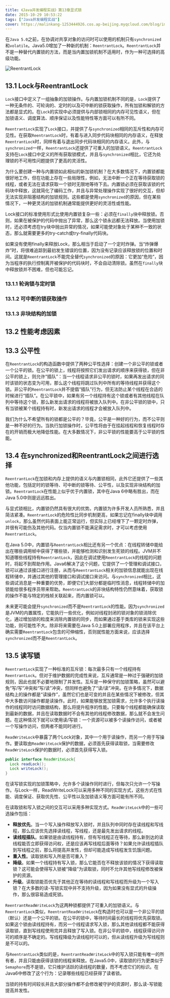 ```yaml
---
title: 《Java并发编程实战》第13章显式锁
date: 2015-10-29 10:53:22
tags: ["Java并发编程实战"]
cover: https://malinkang-1253444926.cos.ap-beijing.myqcloud.com/blog/images/cover/你的名字03.png
---
```


在`Java 5.0`之前，在协调对共享对象的访问时可以使用的机制只有`synchronized`和`volatile`。Java5.0增加了一种新的机制：`ReentrantLock`。`ReentrantLock`并不是一种替代内置锁的方法，而是当内置加锁机制不适用时，作为一种可选择的高级功能。

<!--more-->

![ReentrantLock](https://malinkang-1253444926.cos.ap-beijing.myqcloud.com/blog/images/ReentrantLock.png)


## 13.1 Lock与ReentrantLock

`Lock`接口中定义了一组抽象的加锁操作。与内置加锁机制不同的是，`Lock`提供了一种无条件的、可轮询的、定时的以及可中断的锁获取操作，所有加锁和解锁的方法都是显式的。在`Lock`的实现中必须提供与内部锁相同的内存可见性语义，但在加锁语义、调度算法、顺序保证以及性能特性等方面可以有所不同。

`ReentrantLock`实现了`Lock`接口，并提供了与`synchronized`相同的互斥性和内存可见性。在获取`ReentrantLock`时，有着与进入同步代码块相同的内存语义，在释放`ReentrantLock`时，同样有着与退出同步代码块相同的内存语义。此外，与`synchronized`一样，`ReentrantLock`还提供了可重入的加锁语义。`ReentrantLock`支持在`Lock`接口中定义的所有获取锁模式，并且与`synchronized`相比，它还为处理锁的不可用性问题提供了更高的灵活性。

为什么要创建一种与内置锁如此相似的新加锁机制？在大多数情况下，内置锁都能很好地工作，但在功能上存在一些局限性，例如，无法中断一个正在等待获取锁的线程，或者无法在请求获取一个锁时无限地等待下去。内置锁必须在获取该锁的代码块中释放，这就简化了编码工作，并且与异常处理操作实现了很好的交互，但却无法实现非阻塞结构的加锁规则。这些都是使用`synchronized`的原因，但在某些情况下，一种更灵活的加锁机制通常能提供更好的灵活性或性能。

Lock接口的标准使用形式比使用内置锁复杂一些：必须在`finally`块中释放锁。否则，如果在被保护的代码中抛出了异常，那么这个锁永远都无法释放。当使用加锁时，还必须考虑在try块中抛出异常的情况，如果可能使对象处于某种不一致的状态，那么就需要更多的try-catch或try-finally代码块。

如果没有使用finally来释放Lock，那么相当于启动了一个定时炸弹。当“炸弹爆炸”时，将很难追踪到最初发生错误的位置，因为没有记录应该释放锁的位置和时间。这就是`ReentrantLock`不能完全替代`synchronized`的原因：它更加“危险”，因为当程序的执行控制离开被保护的代码块时，不会自动清除锁。虽然在`finally`块中释放锁并不困难，但也可能忘记。

### 13.1.1 轮询锁与定时锁



### 13.1.2 可中断的锁获取操作

### 13.1.3 非块结构的加锁

## 13.2 性能考虑因素

##  13.3 公平性

在`ReentrantLock`的构造函数中提供了两种公平性选择：创建一个非公平的锁或者一个公平的锁。在公平的锁上，线程将按照它们发出请求的顺序来获得锁，但在非公平的锁上，则允许“插队”：当一个线程请求非公平的锁时，如果再发出请求的同时该锁的状态变为可用，那么这个线程将跳过队列中所有的等待线程并获得这个锁。非公平的`ReentrantLock`并不提倡“插队”行为，但无法防止某个线程在合适的时候进行“插队”。在公平锁中，如果有另一个线程持有这个锁或者有其他线程在队列中等待这个锁，那么新发出请求的线程将被放入队列中。在非公平锁的锁中，只有当锁被某个线程持有时，新发出请求的线程才会被放入队列中。

我们为什么不希望所有的锁都是公平的？毕竟，公平是一种好的行为，而不公平则是一种不好的行为。当执行加锁操作时，公平性将由于在挂起线程和恢复线程时存在的开销而极大地降低性能。在大多数情况下，非公平锁的性能要高于公平锁的性能。

## 13.4 在synchronized和ReentrantLock之间进行选择

`ReentrantLock`在加锁和内存上提供的语义与内置锁相同，此外它还提供了一些其他功能，包括定时的锁等待、可中断的锁等待、公平性，以及实现非块结构的加锁。`ReentrantLock`在性能上似乎优于内置锁，其中在Java 6中略有胜出，而在Java 5.0中则是远远胜出。

与显式锁相比，内置锁仍然具有很大的优势。内置锁为许多开发人员所熟悉，并且简洁紧凑。`ReentrantLock`的危险性比同步机制更高，如果忘记在finally块中调用`unlock`，那么虽然代码表面上能正常运行，但实际上已经埋下了一颗定时炸弹，并很有可能伤及其他代码。仅当内置锁不能满足需求时，才可以考虑使用`ReentrantLock`。

在Java 5.0中，内置锁与`ReentrantLock`相比还有另一个优点：在线程转储中能给出在哪些调用帧中获得了哪些锁，并能够检测和识别发生死锁的线程。JVM并不知道哪些线程持有`ReentrantLock`，因此在调试使用`ReentrantLock`的线程的问题时，将起不到帮助作用。Java6解决了这个问题，它提供了一个管理和调试接口，锁可以通过该接口进行注册，从而与`ReentrantLock`相关的加锁信息就能出现在线程转储中，并通过其他的管理接口和调试接口来访问。与`synchronized`相比，这些调试消息是一种重要的优势，即便它们大部分都是临时性消息，线程转储中的加锁能给很多程序员带来帮助。`ReentrantLock`的非块结构特性仍然意味着，获取锁的操作不能与特定的栈帧关联起来，而内置锁可以。

未来更可能会提升`synchronized`而不是`ReentrantLock`的性能。因为`synchronized`是JVM的内置属性，它能执行一些优化，例如对线程封闭的锁对象的锁消除优化，通过增加锁的粒度来消除内置锁的同步，而如果通过基于类库的锁来实现这些功能，则可能性不大。除非将来需要在Java 5.0上部署应用程序，并且在该平台上确实需要`ReentrantLock`包含的可伸缩性，否则就性能方面来说，应该选择`synchronized`而不是`ReentrantLock`。

## 13.5 读写锁

`ReentrantLock`实现了一种标准的互斥锁：每次最多只有一个线程持有`ReentrantLock`。但对于维护数据的完成性来说，互斥通常是一种过于强硬的加锁规则，因此也就不必要地限制了并发性。互斥是一种保守的加锁策略，虽然可以避免“写/写”冲突和“写/读”冲突，但同样也避免了“读/读”冲突。在许多情况下，数据结构上的操作都是“读操作”，虽然它们也是可变的并且在某些情况下被修改，但其中大多数访问操作都是读操作。此时，如果能够放宽加锁需求，允许多个执行读操作的线程同时访问数据结构，那么将提升程序的性能。只要每个线程都能确保读取到最新的数据，并且在读取数据时不会有其他的线程修改数据，那么就不会发生问题。在这种情况下就可以使用读/写锁：一个资源可以被多个读操作访问，或者被一个写操作访问，但两者不能同时进行。

`ReadWriteLock`中暴露了两个Lock对象，其中一个用于读操作，而另一个用于写操作。要读取由`ReadWriteLock`保护的数据，必须首先获得读取锁，当需要修改`ReadWriteLock`保护的数据时，必须首先获得写入锁。

```java
public interface ReadWriteLock{
  Lock readLock();
  Lock writeLock();
}
```

在读写锁实现的加锁策略中，允许多个读操作同时进行，但每次只允许一个写操作。与Lock一样，ReadWriteLock可以采用多种不同的实现方式，这些方式在性能、调度保证、获取优先性、公平性以及加锁语义等方面可能有所不同。

在读取锁和写入锁之间的交互可以采用多种实现方式。`ReadWriteLock`中的一些可选操作包括：

* **释放优先**。当一个写入操作释放写入锁时，并且队列中同时存在读线程和写线程，那么应该优先选择读线程，写线程，还是最先发出请求的线程。
* **读线程插队**。如果锁是由读线程持有，但有写线程正在等待，那么新到达的读线程能否立即获得访问权，还是应该再写线程后面等待？如果允许读线程插队到写线程之前，那么将提高并发性，但却可能造成写线程发生饥饿问题。
* **重入性**。读取锁和写入所是否可重入？
* **降级**。如果一个线程持有写入锁，那么它能否在不释放该锁的情况下获得读取锁？这可能会使得写入锁被“降级”为读取锁，同时不允许其他写线程修改被保护的资源。
* **升级**。读取锁能否优先于其他正在等待的读线程和写线程而升级为一个写入锁？在大多数的读-写锁实现中并不支持升级，因为如果没有显式的升级操作，那么很容易造成死锁。

`ReentrantReadWriteLock`为这两种锁都提供了可重入的加锁语义。与`ReentrantLock`类似，`ReentrantReadWriteLock`在构造时也可以是一个非公平的锁（默认）还是一个公平的锁。在公平的锁中，等待时间最长的线程将优先获取锁。如果这个锁由读线程持有，而另一个线程请求写入锁，那么其他读线程都不能获得读取锁，直到写线程使用完并且释放了写入锁。在非公平的锁中，线程获得访问许可的顺序是不确定的。写线程降级为读线程时可以的，但从读线程升级为写线程则是不可以的。

与`ReentrantLock`类似的是，`ReentrantReadWriteLock`中的写入锁只能有唯一的所有者，并且只能由获得该锁的线程来释放。在Java5.0中，读取锁的行为更类似于`Semaphore`而不是锁，它只维护活跃的读线程的数量，而不考虑它们的标识。在Java6中修改了这个行为：记录哪些线程已经获得了读者锁。

当锁的持有时间较长并且大部分操作都不会修改被守护的资源时，那么读-写锁能提高并发性。